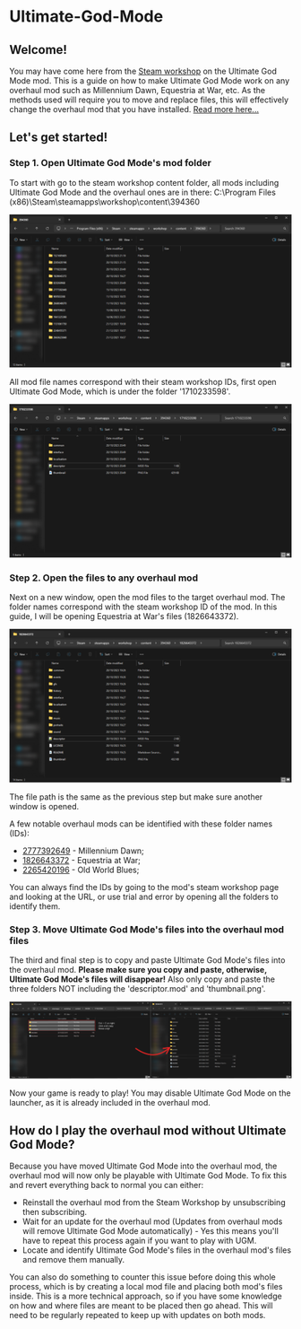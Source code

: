 # Ultimate-God-Mode
## Welcome!
You may have come here from the [Steam workshop](https://steamcommunity.com/sharedfiles/filedetails/?id=1710233598) on the Ultimate God Mode mod. This is a guide on how to make Ultimate God Mode work on any overhaul mod such as Millennium Dawn, Equestria at War, etc. As the methods used will require you to move and replace files, this will effectively change the overhaul mod that you have installed. [Read more here...](https://github.com/kaa-hong/Ultimate-God-Mode/main/README.md#what-happens-to-the-overhaul-mod-now-its-mixed-with-ultimate-god-mode)

## Let's get started!
### Step 1. Open Ultimate God Mode's mod folder
To start with go to the steam workshop content folder, all mods including Ultimate God Mode and the overhaul ones are in there:
C:\Program Files (x86)\Steam\steamapps\workshop\content\394360

![HOI4 steam workshop folder.](Images/ugm-screen-3.png)

All mod file names correspond with their steam workshop IDs, first open Ultimate God Mode, which is under the folder '1710233598'.

![Ultimate God Mode's steam workshop folder.](Images/ugm-screen-1.png)

### Step 2. Open the files to any overhaul mod
Next on a new window, open the mod files to the target overhaul mod. The folder names correspond with the steam workshop ID of the mod. In this guide, I will be opening Equestria at War's files (1826643372).

![Equestria at War's steam workshop folder.](Images/ugm-screen-2.png)

The file path is the same as the previous step but make sure another window is opened.

A few notable overhaul mods can be identified with these folder names (IDs):
* [2777392649](https://steamcommunity.com/sharedfiles/filedetails/?id=2777392649) - Millennium Dawn;
* [1826643372](https://steamcommunity.com/sharedfiles/filedetails/?id=1826643372) - Equestria at War;
* [2265420196](https://steamcommunity.com/sharedfiles/filedetails/?id=2265420196) - Old World Blues;

You can always find the IDs by going to the mod's steam workshop page and looking at the URL, or use trial and error by opening all the folders to identify them.

### Step 3. Move Ultimate God Mode's files into the overhaul mod files
The third and final step is to copy and paste Ultimate God Mode's files into the overhaul mod. **Please make sure you copy and paste, otherwise, Ultimate God Mode's files will disappear!** Also only copy and paste the three folders NOT including the 'descriptor.mod' and 'thumbnail.png'.

![Copy the three files into the overhaul mod](Images/ugm-screen-4.png)

Now your game is ready to play! You may disable Ultimate God Mode on the launcher, as it is already included in the overhaul mod.

## How do I play the overhaul mod without Ultimate God Mode?
Because you have moved Ultimate God Mode into the overhaul mod, the overhaul mod will now only be playable with Ultimate God Mode. To fix this and revert everything back to normal you can either:
* Reinstall the overhaul mod from the Steam Workshop by unsubscribing then subscribing.
* Wait for an update for the overhaul mod (Updates from overhaul mods will remove Ultimate God Mode automatically) - Yes this means you'll have to repeat this process again if you want to play with UGM.
* Locate and identify Ultimate God Mode's files in the overhaul mod's files and remove them manually.

You can also do something to counter this issue before doing this whole process, which is by creating a local mod file and placing both mod's files inside. This is a more technical approach, so if you have some knowledge on how and where files are meant to be placed then go ahead. This will need to be regularly repeated to keep up with updates on both mods.
